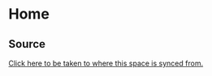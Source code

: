 # Home

## Source
[Click here to be taken to where this space is synced from.](https://github.com/Keyring-Network/smart-contracts/tree/master/docs)
